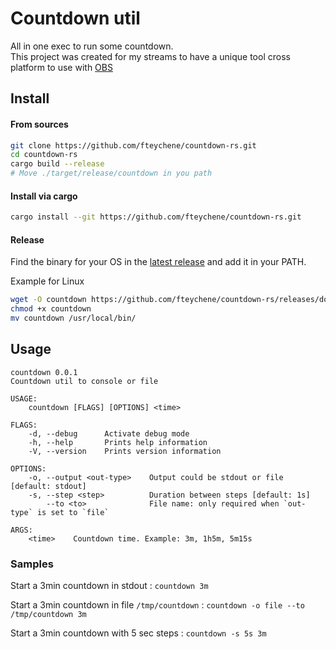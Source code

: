 # Countdown util

All in one exec to run some countdown.  
This project was created for my streams to have a unique tool cross platform to use with [OBS](https://obsproject.com/)

## Install

#### From sources
```bash
git clone https://github.com/fteychene/countdown-rs.git
cd countdown-rs
cargo build --release
# Move ./target/release/countdown in you path
```

#### Install via cargo

```bash
cargo install --git https://github.com/fteychene/countdown-rs.git
```

#### Release

Find the binary for your OS in the [latest release](https://github.com/fteychene/countdown-rs/releases/latest) and add it in your PATH.

Example for Linux
```bash
wget -O countdown https://github.com/fteychene/countdown-rs/releases/download/v0.0.1/countdown-x86_64-linux-gnu
chmod +x countdown
mv countdown /usr/local/bin/
```

## Usage

```
countdown 0.0.1
Countdown util to console or file

USAGE:
    countdown [FLAGS] [OPTIONS] <time>

FLAGS:
    -d, --debug      Activate debug mode
    -h, --help       Prints help information
    -V, --version    Prints version information

OPTIONS:
    -o, --output <out-type>    Output could be stdout or file [default: stdout]
    -s, --step <step>          Duration between steps [default: 1s]
        --to <to>              File name: only required when `out-type` is set to `file`

ARGS:
    <time>    Countdown time. Example: 3m, 1h5m, 5m15s
```

### Samples

Start a 3min countdown in stdout : `countdown 3m`

Start a 3min countdown in file `/tmp/countdown` : `countdown -o file --to /tmp/countdown 3m`

Start a 3min countdown with 5 sec steps : `countdown -s 5s 3m`
